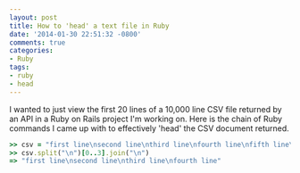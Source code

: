 ```yaml
---
layout: post
title: How to 'head' a text file in Ruby
date: '2014-01-30 22:51:32 -0800'
comments: true
categories:
- Ruby
tags:
- ruby
- head
---
```

I wanted to just view the first 20 lines of a 10,000 line CSV file returned by
an API in a Ruby on Rails project I'm working on. Here is the chain of Ruby
commands I came up with to effectively 'head' the CSV document returned.

```ruby
>> csv = "first line\nsecond line\nthird line\nfourth line\nfifth line\nsixth line\n"
>> csv.split("\n")[0..3].join("\n")
=> "first line\nsecond line\nthird line\nfourth line"
```
